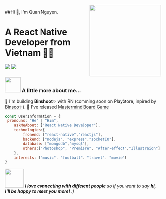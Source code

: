 <img align='right' src="https://media.giphy.com/media/M9gbBd9nbDrOTu1Mqx/giphy.gif" width="230">

##Hi 👋, I'm Quan Nguyen.  
# A React Native Developer from Vietnam  👨‍💻

[![](https://img.shields.io/badge/Facebook-AnhQuanNguyen-blue)](https://www.facebook.com/anhquan291/)
[![](https://img.shields.io/badge/Gmail-anhquan291%40gmail.com-red)](mailto:anhquan291@gmail.com)


### <img src="https://media.giphy.com/media/VgCDAzcKvsR6OM0uWg/giphy.gif" width="50"> A little more about me...  

👷 I'm building **Binshoot**✨ with RN (comming soon on PlayStore, inpired by [Binsoo✨](https://apps.apple.com/vn/app/binsoo-photo-filters-editor/id6502683720)).
🎲 I've released  [Mastermind Board Game](https://apps.apple.com/us/app/mastermind-color-code/id6478958391)

```javascript
const UserInformation = {
 pronouns: "He" | "Him",
    askMeAbout: ["React Native Developer"],
    technologies:{
        fronend: ["react-native","reactjs"],
        backend: ["nodejs", "express","socketIO"],
        database: ["mongodb","mysql"],
        others:["Photoshop", "Premiere", "After-effect","Illustraion"]
    },
    interests: ["music", "football", "travel", "movie"]
}
```

<img src="https://media.giphy.com/media/LnQjpWaON8nhr21vNW/giphy.gif" width="60"> <em><b>I love connecting with different people</b> so if you want to say <b>hi, I'll be happy to meet you more!</b> :)</em>

